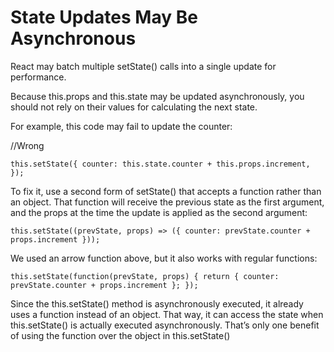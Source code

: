 # State Updates May Be Asynchronous

React may batch multiple setState() calls into a single update for performance.

Because this.props and this.state may be updated asynchronously, you should not rely on their values for calculating the next state.

For example, this code may fail to update the counter:

//Wrong

`this.setState({ counter: this.state.counter + this.props.increment, });`

To fix it, use a second form of setState() that accepts a function rather than an object. That function will receive the previous state as the first argument, and the props at the time the update is applied as the second argument:

`this.setState((prevState, props) => ({ counter: prevState.counter + props.increment }));`

We used an arrow function above, but it also works with regular functions:

`this.setState(function(prevState, props) { return { counter: prevState.counter + props.increment }; });`

Since the this.setState() method is asynchronously executed, it already uses a function instead of an object.
That way, it can access the state when this.setState() is actually executed asynchronously. That’s only one benefit of using the function over the object in this.setState()
